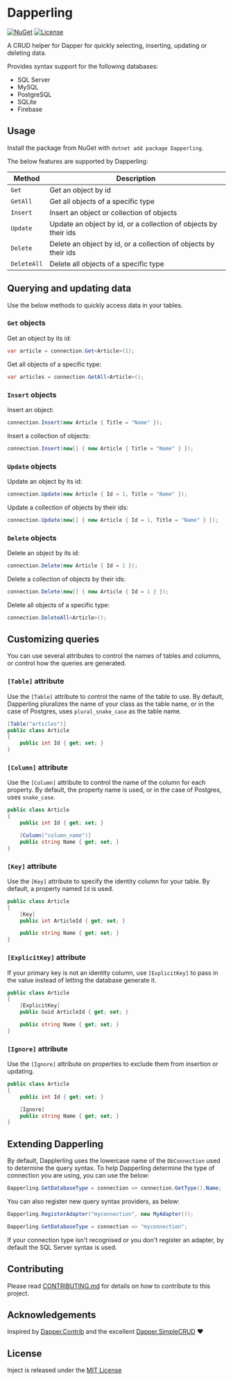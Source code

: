 # Dapperling 

[![NuGet](https://img.shields.io/nuget/v/Dapperling?style=for-the-badge)](https://www.nuget.org/packages/Dapperling) [![License](https://img.shields.io/github/license/robertcoltheart/dapperling?style=for-the-badge)](https://github.com/robertcoltheart/dapperling/blob/master/LICENSE)

A CRUD helper for Dapper for quickly selecting, inserting, updating or deleting data.

Provides syntax support for the following databases:

 - SQL Server
 - MySQL
 - PostgreSQL
 - SQLite
 - Firebase

## Usage
Install the package from NuGet with `dotnet add package Dapperling`.

The below features are supported by Dapperling:

| Method | Description |
| -- | -- |
| `Get` | Get an object by id |
| `GetAll` | Get all objects of a specific type |
| `Insert` | Insert an object or collection of objects |
| `Update` | Update an object by id, or a collection of objects by their ids |
| `Delete` | Delete an object by id, or a collection of objects by their ids |
| `DeleteAll` | Delete all objects of a specific type |

## Querying and updating data
Use the below methods to quickly access data in your tables.

### `Get` objects
Get an object by its id:

```c#
var article = connection.Get<Article>(1);
```

Get all objects of a specific type:

```c#
var articles = connection.GetAll<Article>();
```

### `Insert` objects
Insert an object:

```c#
connection.Insert(new Article { Title = "Name" });
```

Insert a collection of objects:

```c#
connection.Insert(new[] { new Article { Title = "Name" } });
```

### `Update` objects
Update an object by its id:

```c#
connection.Update(new Article { Id = 1, Title = "Name" });
```

Update a collection of objects by their ids:

```c#
connection.Update(new[] { new Article { Id = 1, Title = "Name" } });
```

### `Delete` objects
Delete an object by its id:

```c#
connection.Delete(new Article { Id = 1 });
```

Delete a collection of objects by their ids:
```c#
connection.Delete(new[] { new Article { Id = 1 } });
```

Delete all objects of a specific type:

```c#
connection.DeleteAll<Article>();
```

## Customizing queries
You can use several attributes to control the names of tables and columns, or control how the queries are generated.

### `[Table]` attribute
Use the `[Table]` attribute to control the name of the table to use. By default, Dapperling pluralizes the name of your class as the table name, or in the case of Postgres,
uses `plural_snake_case` as the table name.

```c#
[Table("articles")]
public class Article
{
    public int Id { get; set; }
}
```

### `[Column]` attribute
Use the `[Column]` attribute to control the name of the column for each property. By default, the property name is used, or in the case of Postgres, uses `snake_case`.

```c#
public class Article
{
    public int Id { get; set; }

    [Column("column_name")]
    public string Name { get; set; }
}
```

### `[Key]` attribute
Use the `[Key]` attribute to specify the identity column for your table. By default, a property named `Id` is used.

```c#
public class Article
{
    [Key]
    public int ArticleId { get; set; }

    public string Name { get; set; }
}
```

### `[ExplicitKey]` attribute
If your primary key is not an identity column, use `[ExplicitKey]` to pass in the value instead of letting the database generate it.

```c#
public class Article
{
    [ExplicitKey]
    public Guid ArticleId { get; set; }

    public string Name { get; set; }
}
```

### `[Ignore]` attribute
Use the `[Ignore]` attribute on properties to exclude them from insertion or updating.

```c#
public class Article
{
    public int Id { get; set; }

    [Ignore]
    public string Name { get; set; }
}
```

## Extending Dapperling
By default, Dapplerling uses the lowercase name of the `DbConnection` used to determine the query syntax.
To help Dapperling determine the type of connection you are using, you can use the below:

```c#
Dapperling.GetDatabaseType = connection => connection.GetType().Name;
```

You can also register new query syntax providers, as below:

```c#
Dapperling.RegisterAdapter("myconnection", new MyAdapter());

Dapperling.GetDatabaseType = connection => "myconnection";
```

If your connection type isn't recognised or you don't register an adapter, by default the SQL Server syntax is used.

## Contributing
Please read [CONTRIBUTING.md](CONTRIBUTING.md) for details on how to contribute to this project.

## Acknowledgements
Inspired by [Dapper.Contrib](https://github.com/DapperLib/Dapper.Contrib) and the excellent [Dapper.SimpleCRUD](https://github.com/ericdc1/Dapper.SimpleCRUD) :heart:

## License
Inject is released under the [MIT License](LICENSE)
